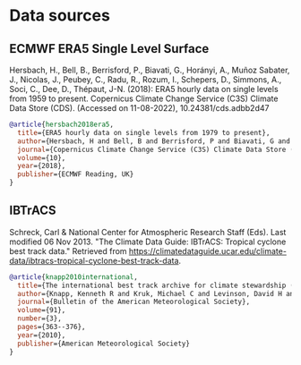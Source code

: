 # Data sources

## ECMWF ERA5 Single Level Surface

Hersbach, H., Bell, B., Berrisford, P., Biavati, G., Horányi, A., Muñoz Sabater, J., Nicolas, J., Peubey, C., Radu, R., Rozum, I., Schepers, D., Simmons, A., Soci, C., Dee, D., Thépaut, J-N. (2018): ERA5 hourly data on single levels from 1959 to present. Copernicus Climate Change Service (C3S) Climate Data Store (CDS). (Accessed on 11-08-2022), 10.24381/cds.adbb2d47

```bibtex
@article{hersbach2018era5,
  title={ERA5 hourly data on single levels from 1979 to present},
  author={Hersbach, H and Bell, B and Berrisford, P and Biavati, G and Hor{\'a}nyi, A and Mu{\~n}oz Sabater, J and Nicolas, J and Peubey, C and Radu, R and Rozum, I and others},
  journal={Copernicus Climate Change Service (C3S) Climate Data Store (CDS)},
  volume={10},
  year={2018},
  publisher={ECMWF Reading, UK}
}
```

## IBTrACS

Schreck, Carl & National Center for Atmospheric Research Staff (Eds). Last modified 06 Nov 2013. "The Climate Data Guide: IBTrACS: Tropical cyclone best track data." Retrieved from https://climatedataguide.ucar.edu/climate-data/ibtracs-tropical-cyclone-best-track-data.

```bibtex
@article{knapp2010international,
  title={The international best track archive for climate stewardship (IBTrACS) unifying tropical cyclone data},
  author={Knapp, Kenneth R and Kruk, Michael C and Levinson, David H and Diamond, Howard J and Neumann, Charles J},
  journal={Bulletin of the American Meteorological Society},
  volume={91},
  number={3},
  pages={363--376},
  year={2010},
  publisher={American Meteorological Society}
}
```